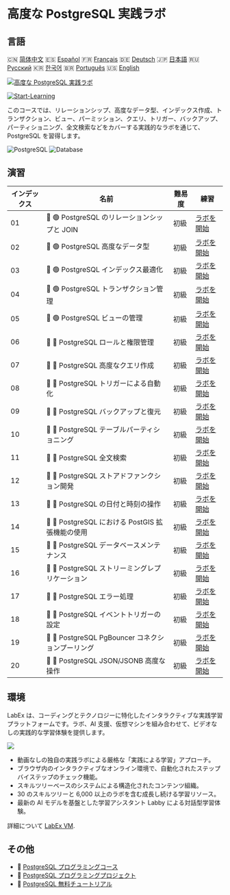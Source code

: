 # 高度な PostgreSQL 実践ラボ

## 言語

🇨🇳 [简体中文](README_zh.md) 🇪🇸 [Español](README_es.md) 🇫🇷 [Français](README_fr.md) 🇩🇪 [Deutsch](README_de.md) 🇯🇵 [日本語](README_ja.md) 🇷🇺 [Русский](README_ru.md) 🇰🇷 [한국어](README_ko.md) 🇧🇷 [Português](README_pt.md) 🇺🇸 [English](README.md) 

[![高度な PostgreSQL 実践ラボ](https://cover-creator.labex.io/advanced-postgresql-practical-labs.png?lang=ja)](https://labex.io/ja/courses/advanced-postgresql-practical-labs)

[![Start-Learning](https://img.shields.io/badge/Start-Learning-whitesmoke?style=for-the-badge)](https://labex.io/ja/courses/advanced-postgresql-practical-labs)

このコースでは、リレーションシップ、高度なデータ型、インデックス作成、トランザクション、ビュー、パーミッション、クエリ、トリガー、バックアップ、パーティショニング、全文検索などをカバーする実践的なラボを通じて、PostgreSQL を習得します。

![PostgreSQL](https://img.shields.io/badge/PostgreSQL-whitesmoke?style=for-the-badge&logo=postgresql)
![Database](https://img.shields.io/badge/Database-whitesmoke?style=for-the-badge&logo=database)


## 演習

|   インデックス | 名前                                              | 難易度   | 練習                                                                                                                                     |
|----------------|---------------------------------------------------|----------|------------------------------------------------------------------------------------------------------------------------------------------|
|             01 | 📖 🟢 PostgreSQL のリレーションシップと JOIN      | 初級     | <a target='_blank' href='https://labex.io/ja/tutorials/postgresql-postgresql-relationships-and-joins-550959'>ラボを開始</a>              |
|             02 | 📖 🟢 PostgreSQL 高度なデータ型                   | 初級     | <a target='_blank' href='https://labex.io/ja/tutorials/postgresql-data-filtering-and-simple-queries-in-postgresql-550947'>ラボを開始</a> |
|             03 | 📖 🟢 PostgreSQL インデックス最適化               | 初級     | <a target='_blank' href='https://labex.io/ja/tutorials/postgresql-data-filtering-and-simple-queries-in-postgresql-550955'>ラボを開始</a> |
|             04 | 📖 🟢 PostgreSQL トランザクション管理             | 初級     | <a target='_blank' href='https://labex.io/ja/tutorials/postgresql-data-filtering-and-simple-queries-in-postgresql-550964'>ラボを開始</a> |
|             05 | 📖 🟢 PostgreSQL ビューの管理                     | 初級     | <a target='_blank' href='https://labex.io/ja/tutorials/postgresql-data-filtering-and-simple-queries-in-postgresql-550966'>ラボを開始</a> |
|             06 | 📖 🔵 PostgreSQL ロールと権限管理                 | 初級     | <a target='_blank' href='https://labex.io/ja/tutorials/postgresql-postgresql-role-and-permission-management-550960'>ラボを開始</a>       |
|             07 | 📖 🔵 PostgreSQL 高度なクエリ作成                 | 初級     | <a target='_blank' href='https://labex.io/ja/tutorials/postgresql-data-filtering-and-simple-queries-in-postgresql-550948'>ラボを開始</a> |
|             08 | 📖 🔵 PostgreSQL トリガーによる自動化             | 初級     | <a target='_blank' href='https://labex.io/ja/tutorials/postgresql-postgresql-trigger-automation-550965'>ラボを開始</a>                   |
|             09 | 📖 🔵 PostgreSQL バックアップと復元               | 初級     | <a target='_blank' href='https://labex.io/ja/tutorials/postgresql-data-filtering-and-simple-queries-in-postgresql-550949'>ラボを開始</a> |
|             10 | 📖 🔵 PostgreSQL テーブルパーティショニング       | 初級     | <a target='_blank' href='https://labex.io/ja/tutorials/postgresql-data-filtering-and-simple-queries-in-postgresql-550963'>ラボを開始</a> |
|             11 | 📖 🔵 PostgreSQL 全文検索                         | 初級     | <a target='_blank' href='https://labex.io/ja/tutorials/postgresql-data-filtering-and-simple-queries-in-postgresql-550954'>ラボを開始</a> |
|             12 | 📖 🔵 PostgreSQL ストアドファンクション開発       | 初級     | <a target='_blank' href='https://labex.io/ja/tutorials/postgresql-data-filtering-and-simple-queries-in-postgresql-550961'>ラボを開始</a> |
|             13 | 📖 🔵 PostgreSQL の日付と時刻の操作               | 初級     | <a target='_blank' href='https://labex.io/ja/tutorials/postgresql-data-filtering-and-simple-queries-in-postgresql-550951'>ラボを開始</a> |
|             14 | 📖 🔵 PostgreSQL における PostGIS 拡張機能の使用  | 初級     | <a target='_blank' href='https://labex.io/ja/tutorials/postgresql-using-the-postgis-extension-in-postgresql-550958'>ラボを開始</a>       |
|             15 | 📖 🔵 PostgreSQL データベースメンテナンス         | 初級     | <a target='_blank' href='https://labex.io/ja/tutorials/postgresql-postgresql-database-maintenance-550950'>ラボを開始</a>                 |
|             16 | 📖 🔵 PostgreSQL ストリーミングレプリケーション   | 初級     | <a target='_blank' href='https://labex.io/ja/tutorials/postgresql-data-filtering-and-simple-queries-in-postgresql-550962'>ラボを開始</a> |
|             17 | 📖 🔵 PostgreSQL エラー処理                       | 初級     | <a target='_blank' href='https://labex.io/ja/tutorials/postgresql-data-filtering-and-simple-queries-in-postgresql-550952'>ラボを開始</a> |
|             18 | 📖 🔵 PostgreSQL イベントトリガーの設定           | 初級     | <a target='_blank' href='https://labex.io/ja/tutorials/postgresql-postgresql-event-trigger-setup-550953'>ラボを開始</a>                  |
|             19 | 📖 🔵 PostgreSQL PgBouncer コネクションプーリング | 初級     | <a target='_blank' href='https://labex.io/ja/tutorials/postgresql-data-filtering-and-simple-queries-in-postgresql-550957'>ラボを開始</a> |
|             20 | 📖 🔵 PostgreSQL JSON/JSONB 高度な操作            | 初級     | <a target='_blank' href='https://labex.io/ja/tutorials/postgresql-data-filtering-and-simple-queries-in-postgresql-550956'>ラボを開始</a> |

## 環境

LabEx は、コーディングとテクノロジーに特化したインタラクティブな実践学習プラットフォームです。ラボ、AI 支援、仮想マシンを組み合わせて、ビデオなしの実践的な学習体験を提供します。

![](https://tutorial-screenshot.getvm.io/images/vm-1725247253.png)

- 動画なしの独自の実践ラボによる厳格な「実践による学習」アプローチ。
- ブラウザ内のインタラクティブなオンライン環境で、自動化されたステップバイステップのチェック機能。
- スキルツリーベースのシステムによる構造化されたコンテンツ組織。
- 30 のスキルツリーと 6,000 以上のラボを含む成長し続ける学習リソース。
- 最新の AI モデルを基盤とした学習アシスタント Labby による対話型学習体験。

詳細について [LabEx VM](https://support.labex.io/using-labex/virtual-machine).

## その他

- 🔗 [PostgreSQL プログラミングコース](https://github.com/labex-labs/awesome-programming-courses)
- 🔗 [PostgreSQL プログラミングプロジェクト](https://github.com/labex-labs/awesome-programming-projects)
- 🔗 [PostgreSQL 無料チュートリアル](https://github.com/labex-labs/postgresql-free-tutorials)

